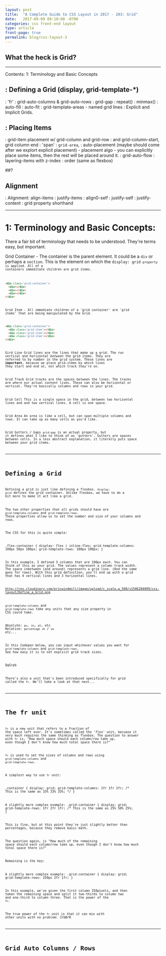 ```yaml
---
layout: post
title:  "A Complete Guide to CSS Layout in 2017 - 203: Grid"
date:   2017-09-09 09:10:08 -0700
categories: css front-end layout
type: article
front-page: true
permalink: blog/css-layout-3
---
```


## What the heck is Grid?

<!-- * CSS Grid Layout is the newest and hottest layout tool in CSS. -->
<!-- * Its used to control how items are laid out over two demensions (where as flexbox only lets you control one). -->
  <!-- * Grid allows you to control columns and rows, not one or the other as flexbox does. -->
  <!-- * However, Grid is designed in a way that if you have a single row or column, it behaves much like flexbox. -->
  <!-- * Infact, many of the properties used to control Grid are similar to those in flexbox. -->
<!-- * Supported in all Major Browsers as of March 2017. Checkout [CanIUse](http://caniuse.com/#feat=css-grid)
* Grid is another step forward in creating complex layouts that can be made responsive rather easily.
* One advantage to Grid is that you can write semantic and soundly structured HTML, and then lay it out visually using CSS, giving you the best of both worlds.
* Grid basically took the idea of the HTML table layouts, but makes it work without using hacks.

* Grid is, essentially, the layout system that is designed to be a *full* layout tool. I've not yet used it to create a full layout system, but I'm certainly using it on much larger sections in a webpage. -->

<!-- *Firefox nightly*! -->

---
Contents:
1: Terminology and Basic Concepts
## : Defining a Grid (display, grid-template-*)
  : 'fr'
  : grid-auto-columns & grid-auto-rows
  : grid-gap
  : repeat()
  : minmax()
  : auto-fill
  : auto-fit
  : grid-template-areas
    - named grid lines
  : Explicit and Implicit Grids.


## : Placing Items
  : grid-item placement w/ grid-column and grid-row
    : and grid-column-start, grid column end
  : 'span'
  : `grid-area`,
  : auto-placement (maybe should come after we explort explicit placement)
    - placement algo
    - you can explicitly place some items, then the rest will be placed around it.
    : grid-auto-flow
  : layering-items with z-index
  : order (same as flexbox)


##?


## Alignment
: Alignment: align-items
: justify-items
: align0-self
: justify-self
: justify-content
: grid property shorthand

---
# 1: Terminology and Basic Concepts:

There a fair bit of terminology that needs to be understood. They're terms easy, but important.

Grid Container - The container is the parent element. It could be a <code>div</code> or perhaps a <code>section</code>. This is the element on which the <code>display: grid<code> property is applied. All of a containers immeditate children are grid items.

```html
<dix class='grid-container'>
  <div></div>
  <div></div>
  <div></div>
</div>
```

Grid Item - All immediate children of a 'grid container' are 'grid items' that are being manipulated by the Grid.

```html
<dix class='grid-container'>
  <div class='grid-item'></div>
  <div class='grid-item'></div>
  <div class='grid-item'></div>
</div>
```

Gird Line
Grid lines are the lines that make up a grid. The run vertical and horizontal <em>between</em> the grid items. They are referred to by number in the grid system. These lines are <strong>important</strong>, because we place grid-items by which lines they start and end at, not which track they're on.

Grid Track
Grid tracks are the spaces between the lines. The tracks are where our actual content lives. These can also be horizontal or vertical. They're basically columns and rows in your grid.

Grid Cell
This is a single space in the grid, between two horizontal lines and and two vertical lines. A cell is one space.

Grid Area
An area is like a cell, but can span multiple columns and rows. It can take up as many cells as you'd like.

Grid Gutters / Gaps
<code>grid-gap</code> is an actual property, but it defines what I like to think of as 'gutters'. Gutters are spaces between cells. In a less abstract explanation, it literally puts space between your grid items.

---
# Defining a Grid

Defining a grid is just like defining a flexbox. <code>display: grid</code> defines the grid container. Unlike flexbox, we have to do a bit more to make it act like a grid.

The two other properties that all grids should have are <code>grid-template-columns</code> and <code>grid-template-rows</code>. These properties allow us to set the number and size of your columns and rows.

The CSS for this is quite simple:

.flex-container {
  display: flex | inline-flex;
  grid-template-columns: 100px 50px 100px;
  grid-template-rows: 100px 100px;
}

In this example, I defined 3 columns that are 100px each. You can think of this as your grid. The values represent a column track width. The space inbetween (and around) represents a grid line. (And the same goes for rows). With this grid definition, you'll end up with a grid that has 4 vertical lines and 3 horizontal lines.

http://res.cloudinary.com/ericwindmill/image/upload/c_scale,w_500/v1506284099/css-layout/Define_a_Grid.png

<code>grid-template-columns</code> and <code>grid-template-rows</code> take any units that any size property in CSS could take.

Absolute:
<code>px</code>, <code>in</code>, <code>pt</code>, etc
Relative:
<code>percentage</code>
<code>vh</code> / <code>vw</code>
etc...

In this Codepen below, you can input whichever values you want for <code>grid-template-columns</code> and <code>grid-template-rows</code>. See how easy it is to set explicit grid track sizes.

QqGrpb

There's also a unit that's been introduced specifically for grid called the <code>fr</code>. We'll take a look at that next...

---
# The fr unit

<code>fr</code> is a new unit that refers to a <em>fraction</em> of the space left over. It's sometimes called the 'flex' unit, becuase it very much requires the same thinking as flexbox. The question to answer with <code>fr</code> is, "How much space should each column/row take up, even though I don't know how much total space there is?"

<code>fr</code> is used to set the sizes of columns and rows using <code>grid-template-columns</code> and <code>grid-template-rows</code>.

A simplest way to use <code>fr</code> unit:

.container {
  display: grid;
  grid-template-columns: 1fr 1fr 1fr;
  /* This is the same as 33% 33% 33%; */
}

A slightly more complex example:
.grid-container {
  display: grid;
  grid-template-rows: 1fr 2fr 1fr;
  /* This is the same as 25% 50% 25%;
}

This is fine, but at this point they're just slightly better than percentages, because they remove basic math.

The question again, is "How much of </strong>the remaining</strong> space should each column/row take up, even though I don't know how much total space there is?"

Remaining is the key:

A slightly more complex example:
.grid-container {
  display: grid;
  grid-template-rows: 250px 2fr 1fr;
}

In this example, we've given the first column 250pixels, and then taken the <em>remaining</em> space and split it two-thirds to column two and one-third to column three. That is the power of the <code>fr</code>.

The true power of the <code>fr</code> unit is that it can mix with other units with no problem:
JrbBrR

---
# Grid Auto Columns / Rows
